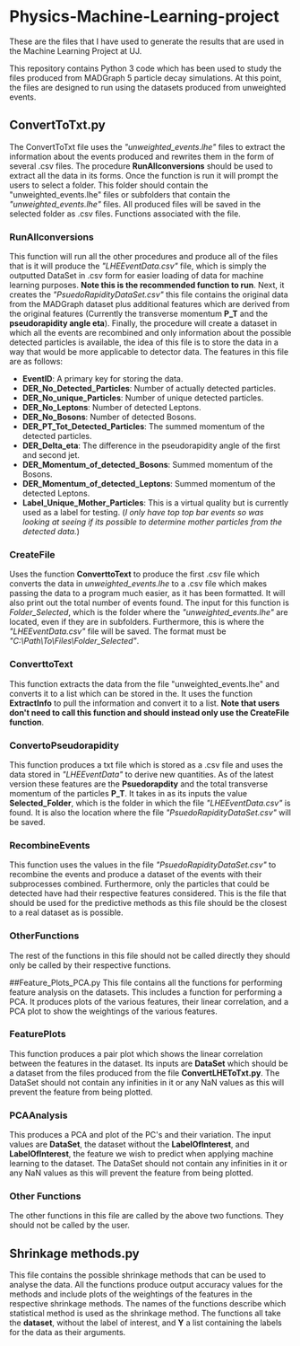 # Physics-Machine-Learning-project
These are the files that I have used to generate the results that are used in the Machine Learning Project at UJ.

This repository contains Python 3 code which has been used to study the files produced from MADGraph 5 particle decay simulations. At this point, the files are designed to run using the datasets produced from unweighted events.

## ConvertToTxt.py
The ConvertToTxt file uses the *"unweighted_events.lhe"* files to extract the information about the events produced and rewrites them in the form of several .csv files. The procedure **RunAllconversions** should be used to extract all the data in its forms. Once the function is run it will prompt the users to select a folder. This folder should contain the "unweighted_events.lhe" files or subfolders that contain the *"unweighted_events.lhe"* files. All produced files will be saved in the selected folder as .csv files. Functions associated with the file.
### RunAllconversions
This function will run all the other procedures and produce all of the files that is it will produce the *"LHEEventData.csv"* file, which is simply the outputted DataSet in .csv form for easier loading of data for machine learning purposes. **Note this is the recommended function to run**. Next, it creates the *"PsuedoRapidityDataSet.csv"* this file contains the original data from the MADGraph dataset plus additional features which are derived from the original features (Currently the transverse momentum **P_T** and the **pseudorapidity angle eta**). Finally, the procedure will create a dataset in which all the events are recombined and only information about the possible detected particles is available, the idea of this file is to store the data in a way that would be more applicable to detector data. The features in this file are as follows:
  * **EventID**: A primary key for storing the data.
  * **DER_No_Detected_Particles**: Number of actually detected particles.
  * **DER_No_unique_Particles**: Number of unique detected particles.   
  * **DER_No_Leptons**: Number of detected Leptons.
  * **DER_No_Bosons**: Number of detected Bosons.
  * **DER_PT_Tot_Detected_Particles**: The summed momentum of the detected particles.
  * **DER_Delta_eta**: The difference in the pseudorapidity angle of the first and second jet.
  * **DER_Momentum_of_detected_Bosons**: Summed momentum of the Bosons.
  * **DER_Momentum_of_detected_Leptons**: Summed momentum of the detected Leptons.
  * **Label_Unique_Mother_Particles**: This is a virtual quality but is currently used as a label for testing. (*I only have top top bar events so was looking at seeing if its possible to determine mother particles from the detected data.*)
  
### CreateFile
Uses the function **ConverttoText** to produce the first .csv file which converts the data in *unweighted_events.lhe* to a .csv  file which makes passing the data to a program much easier, as it has been formatted. It will also print out the total number of events found. The input for this function is *Folder_Selected*, which is the folder where the *"unweighted_events.lhe"* are located, even if they are in subfolders. Furthermore, this is where the *"LHEEventData.csv"* file will be saved. The format must be *"C:\\Path\To\Files\Folder_Selected"*.

### ConverttoText
This function extracts the data from the file "unweighted_events.lhe" and converts it to a list which can be stored in the. It uses the function **ExtractInfo** to pull the information and convert it to a list. **Note that users don't need to call this function and should instead only use the CreateFile function**.

### ConvertoPseudorapidity
This function produces a txt file which is stored as a .csv file and uses the data stored in *"LHEEventData"* to derive new quantities. As of the latest version these features are the **Psuedorapdity** and the total transverse momentum of the particles **P_T**. It takes in as its inputs the value **Selected_Folder**, which is the folder in which the file *"LHEEventData.csv"* is found. It is also the location where the file *"PsuedoRapidityDataSet.csv"* will be saved.

### RecombineEvents
This function uses the values in the file *"PsuedoRapidityDataSet.csv"* to recombine the events and produce a dataset of the events with their subprocesses combined. Furthermore, only the particles that could be detected have had their respective features considered. This is the file that should be used for the predictive methods as this file should be the closest to a real dataset as is possible. 

### OtherFunctions
The rest of the functions in this file should not be called directly they should only be called by their respective functions. 

##Feature_Plots_PCA.py
This file contains all the functions for performing feature analysis on the datasets. This includes a function for performing a PCA. It produces plots of the various features, their linear correlation, and a PCA plot to show the weightings of the various features. 

### FeaturePlots
This function produces a pair plot which shows the linear correlation between the features in the dataset. Its inputs are **DataSet** which should be a dataset from the files produced from the file **ConvertLHEToTxt.py**. The DataSet should not contain any infinities in it or any NaN values as this will prevent the feature from being plotted.

### PCAAnalysis
This produces a PCA and plot of the PC's and their variation. The input values are **DataSet**, the dataset without the **LabelOfInterest**, and **LabelOfInterest**, the feature we wish to predict when applying machine learning to the dataset. The DataSet should not contain any infinities in it or any NaN values as this will prevent the feature from being plotted.

### Other Functions
The other functions in this file are called by the above two functions. They should not be called by the user. 

## Shrinkage methods.py
This file contains the possible shrinkage methods that can be used to analyse the data. All the functions produce output accuracy values for the methods and include plots of the weightings of the features in the respective shrinkage methods. The names of the functions describe which statistical method is used as the shrinkage method. The functions all take the **dataset**, without the label of interest, and **Y** a list containing the labels for the data as their arguments.
